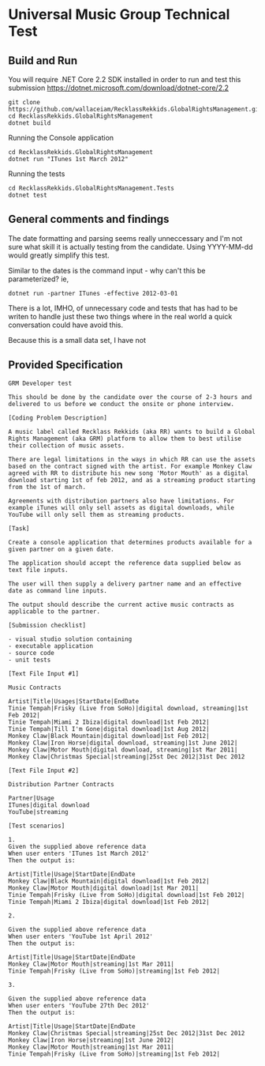 # Universal Music Group Technical Test

## Build and Run

You will require .NET Core 2.2 SDK installed in order to run and test this submission
https://dotnet.microsoft.com/download/dotnet-core/2.2

```
git clone https://github.com/wallaceiam/RecklassRekkids.GlobalRightsManagement.git
cd RecklassRekkids.GlobalRightsManagement
dotnet build
```

Running the Console application
```
cd RecklassRekkids.GlobalRightsManagement
dotnet run "ITunes 1st March 2012"
```

Running the tests
```
cd RecklassRekkids.GlobalRightsManagement.Tests
dotnet test
```

## General comments and findings

The date formatting and parsing seems really unneccessary and I'm not sure what skill it is actually testing from the candidate.  Using YYYY-MM-dd would greatly simplify this test.

Similar to the dates is the command input - why can't this be parameterized? ie, 
```
dotnet run -partner ITunes -effective 2012-03-01
```

There is a lot, IMHO, of unnecessary code and tests that has had to be writen to handle just these two things where in the real world a quick conversation could have avoid this. 

Because this is a small data set, I have not 


## Provided Specification
```
GRM Developer test 
 
This should be done by the candidate over the course of ​2-3​ hours and delivered to us before we conduct the onsite or phone interview. 
 
[Coding Problem Description] 
 
A music label called Recklass Rekkids (aka RR) wants to build a Global Rights Management (aka GRM) platform to allow them to best utilise their collection of music assets. 
 
There are legal limitations in the ways in which RR can use the assets based on the contract signed with the artist. For example Monkey Claw agreed with RR to distribute his new song 'Motor Mouth' as a digital download starting 1st of feb 2012, and as a streaming product starting from the 1st of march. 
 
Agreements with distribution partners also have limitations. For example iTunes will only sell assets as digital downloads, while YouTube will only sell them as streaming products. 
 
[Task] 
 
Create a console application that determines products available for a given partner on a given date.  
 
The application should accept the reference data supplied below as text file inputs.  
 
The user will then supply a delivery partner name and an effective date as command line inputs.  
 
The output should describe the current active music contracts as applicable to the partner. 
 
[Submission checklist] 
 
- visual studio solution containing 
- executable application 
- source code 
- unit tests 
 
[Text File Input #1] 
 
Music Contracts 
 
Artist|Title|Usages|StartDate|EndDate 
Tinie Tempah|Frisky (Live from SoHo)|digital download, streaming|1st Feb 2012| 
Tinie Tempah|Miami 2 Ibiza|digital download|1st Feb 2012| 
Tinie Tempah|Till I'm Gone|digital download|1st Aug 2012| 
Monkey Claw|Black Mountain|digital download|1st Feb 2012| 
Monkey Claw|Iron Horse|digital download, streaming|1st June 2012| 
Monkey Claw|Motor Mouth|digital download, streaming|1st Mar 2011| 
Monkey Claw|Christmas Special|streaming|25st Dec 2012|31st Dec 2012 
 
[Text File Input #2] 
 
Distribution Partner Contracts 
 
Partner|Usage 
ITunes|digital download 
YouTube|streaming 
 
[Test scenarios] 
 
1. 
Given the supplied above reference data 
When user enters 'ITunes 1st March 2012' 
Then the output is: 
 
Artist|Title|Usage|StartDate|EndDate 
Monkey Claw|Black Mountain|digital download|1st Feb 2012| 
Monkey Claw|Motor Mouth|digital download|1st Mar 2011| 
Tinie Tempah|Frisky (Live from SoHo)|digital download|1st Feb 2012| 
Tinie Tempah|Miami 2 Ibiza|digital download|1st Feb 2012| 
 
2.  
 
Given the supplied above reference data 
When user enters 'YouTube 1st April 2012' 
Then the output is: 
 
Artist|Title|Usage|StartDate|EndDate 
Monkey Claw|Motor Mouth|streaming|1st Mar 2011| 
Tinie Tempah|Frisky (Live from SoHo)|streaming|1st Feb 2012| 
 
3.  
 
Given the supplied above reference data 
When user enters 'YouTube 27th Dec 2012' 
Then the output is: 
 
Artist|Title|Usage|StartDate|EndDate 
Monkey Claw|Christmas Special|streaming|25st Dec 2012|31st Dec 2012 Monkey Claw|Iron Horse|streaming|1st June 2012| 
Monkey Claw|Motor Mouth|streaming|1st Mar 2011| 
Tinie Tempah|Frisky (Live from SoHo)|streaming|1st Feb 2012| 
```